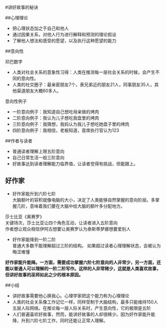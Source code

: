 #讲好故事的秘诀  

##心理理论  
 * 把心理状态加之于自己和他人
 * 通过因果关系，对他人行为进行解释和预测的理论假设
 * 了解他人想法和感受的愿望，以及执行这种愿望的能力

##意向性  

邓巴数字  
 * 人类对社会关系的意象性习得：人类在推测每一层社会关系的时候，会产生不同的意向性。
 * 人类的社交圈子：最亲密朋友7个，表兄弟近的朋友21人，同事朋友35人，其他渠道朋友大概60多人。  

意向性例子  
 * 一阶意向例子：我知道自己想吃母亲做的烤肉
 * 二阶意向例子：我认为儿子想吃我盘里的烤肉
 * 三阶意向例子：我猜想，我妈认为我儿子想吃她盘子里的烤肉
 * 四阶意向例子：我相信，老板知道，首席执行官认为123

##作者与读者  
 * 普通读者理解上限五阶意向
 * 自己日常生活一般三阶意向
 * 好故事达到读者理解能力临界值，让读者觉得有挑战，但能跟上。

## 好作家
 * 好作家能升到六阶七阶  
大脑额叶的容积就像电脑的大小，决定了人类能够自然掌握的意向阶层。多掌握几阶，意味着我们要在大脑中给大脑的额叶多分配地方。

莎士比亚《奥赛罗》  
关键场次，莎士比亚让四个角色互动，让读者进入五阶意向  
作者想让观众相信伊阿古想要让奥赛罗认为泰斯蒂梦娜想要爱别人  

 * 好作家能降到一阶二阶  
 普通大多数不能理解超过三阶的结构。
 如果超过读者心理理解状态，会被认为晦涩难懂  
 
**好作家能升能降。一方面，需要成功掌握六阶七阶意向的人非常少，另一方面，还能以普通人可以理解的一阶二阶写作。这样的人非常稀少，这就是人类喜欢故事，但讲好故事的巫师如此之少的根本原因。**  

##小结  
 * 讲好故事需要他心换我心。心理学家把这个能力称为心理理论
 * 人类的社会关系像工作记忆一样，同样受制于大脑结构，最多只能维持150人五层人际网络。在推论每一层人际关系时，产生意向性，它的极限是五阶
 * 人们普遍喜欢好故事，然而，能讲好故事的人却很稀少。因为好作家能升能降，升到六阶七阶工作，同时还能让正常人理解。
 
